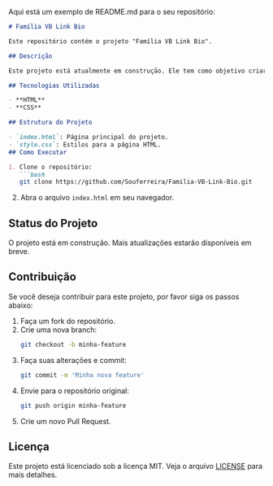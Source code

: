 Aqui está um exemplo de README.md para o seu repositório:

```markdown
# Família VB Link Bio

Este repositório contém o projeto "Família VB Link Bio". 

## Descrição

Este projeto está atualmente em construção. Ele tem como objetivo criar uma página de links com informações e recursos relacionados à Família VB.

## Tecnologias Utilizadas

- **HTML**
- **CSS**

## Estrutura do Projeto

- `index.html`: Página principal do projeto.
- `style.css`: Estilos para a página HTML.
## Como Executar

1. Clone o repositório:
   ```bash
   git clone https://github.com/Souferreira/Familia-VB-Link-Bio.git
   ```
2. Abra o arquivo `index.html` em seu navegador.

## Status do Projeto

O projeto está em construção. Mais atualizações estarão disponíveis em breve.

## Contribuição

Se você deseja contribuir para este projeto, por favor siga os passos abaixo:

1. Faça um fork do repositório.
2. Crie uma nova branch:
   ```bash
   git checkout -b minha-feature
   ```
3. Faça suas alterações e commit:
   ```bash
   git commit -m 'Minha nova feature'
   ```
4. Envie para o repositório original:
   ```bash
   git push origin minha-feature
   ```
5. Crie um novo Pull Request.

## Licença

Este projeto está licenciado sob a licença MIT. Veja o arquivo [LICENSE](LICENSE) para mais detalhes.
```
